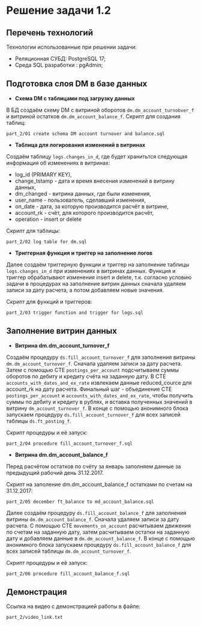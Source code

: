 # Решение задачи 1.2

## Перечень технологий
Технологии использованные при решении задачи:
- Реляционная СУБД: PostgreSQL 17;
- Среда SQL разработки : pgAdmin;

## Подготовка  слоя DM в базе данных

- **Схема DM с таблицами под загрузку данных**

В БД создаём схему DM с витриной оборотов `dm.dm_account_turnobver_f` и витриной остатков `dm.dm_account_balance_f`.
Скрипт для создания таблиц:

`part_2/01 create schema DM account turnover and balance.sql`


- **Таблица для логирования изменений в витринах**

Создаём таблицу `logs.changes_in_d`, где будет хранитьтся следующая информация об изменениях в витринах:
- log_id (PRIMARY KEY), 
- change_tstamp - дата и время внесения изменений в витрину данных,
- dm_changed - витрина данных, где были изменения, 
- user_name - пользователь, сделавший изменения, 
- on_date - дата, за которую производится расчёт в витрине,
- account_rk - счёт, для которого производится расчёт,
- operation - insert or delete

Скрипт для таблицы:

`part_2/02 log table for dm.sql`


- **Триггерная функция и триггер на заполнение логов**

Далее создаём триггерную функции и триггер на заполнение таблицы `logs.changes_in_d` при изменениях в витринах данных. 
Функция и триггер обрабатывают изменения insert и delete, т.к. согласно условию задачи в процедурах на заполнение витрин данных сначала удаляем записи за дату расчета, а потом добавляем новые значения.

Скрипт для функций и триггеров:

`part_2/03 trigger function and trigger for logs.sql`

## Заполнение витрин данных

- **Витрина dm.dm_account_turnover_f**

Создаём процедуру `ds.fill_account_turnover_f` для заполнения витрины `dm.dm_account_turnover_f`. Сначала удаляем записи за дату расчета. Затем с помощью СТЕ `postings_per_account` подсчитываем суммы оборотов по дебиту и кредиту счёта на заданную дату.
В СТЕ `accounts_with_dates_and_ex_rate` извлекаем данные reduced_cource для account_rk на дату расчета. Финальный шаг - объединение СТЕ `postings_per_account` и `accounts_with_dates_and_ex_rate`, чтобы получить суммы по дебиту и кредиту в рублях, 
и вставка полученных значений в витрину `dm_account_turnover_f`. В конце с помощью анонимного блока запускаем процедуру `ds.fill_account_turnover_f` для всех записей таблицы `ds.ft_posting_f`. 

Скрипт процедуры и её запуск:

`part_2/04 procedure fill_account_turnover_f.sql`

- **Витрина dm.dm_account_balance_f**

Перед расчётом остатков по счёту за январь заполняем данные за предыдущий рабочий день 31.12.2017. 

Скрипт на заполение  dm.dm_account_balance_f остатками по счетам на 31.12.2017:

`part_2/05 december ft_balance to md_account_balance.sql`

Далее создаём процедуру `ds.fill_account_balance_f` для заполнения витрины `dm.dm_account_balance_f`. Сначала удаляем записи за дату расчета. С помощью СТЕ `movements_on_account` расчитываем движения по счетам на заданную дату, затем расчитываем остатки
на заданную дату и добавляем данные в `dm.dm_account_balance_f`.  В конце с помощью анонимного блока запускаем процедуру `ds.fill_account_balance_f` для всех записей таблицы `dm.dm_account_turnover_f`.

Скрипт процедуры и её запуск:

`part_2/06 procedure fill_account_balance_f.sql`

## Демонстрация

Ссылка на видео с демонстрацией работы в файле:

`part_2/video_link.txt`



